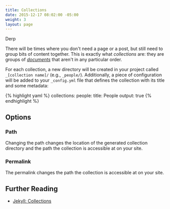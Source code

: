 ```yaml
---
title: Collections
date: 2015-12-17 08:02:00 -05:00
weight: 3
layout: page
---
```


Derp

There will be times where you don't need a page or a post, but still need to group bits of content together. This is exactly what _collections_ are: they are groups of [_documents_](/managing-content/documents/) that aren't in any particular order.

For each collection, a new directory will be created in your project called `_[collection name]/` (e.g., `_people/`). Additionally, a piece of configuration will be added to your `_config.yml` file that defines the collection with its title and some metadata:

{% highlight yaml %}
collections:
  people:
    title: People
    output: true
{% endhighlight %}

## Options

### Path

Changing the path changes the location of the generated collection directory and the path the collection is accessible at on your site.

### Permalink

The permalink changes the path the collection is accessible at on your site.

## Further Reading

- [Jekyll: Collections](http://jekyllrb.com/docs/collections/)